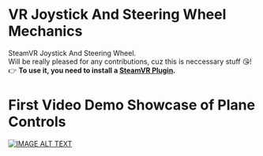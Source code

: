# VR Joystick And Steering Wheel Mechanics
SteamVR Joystick And Steering Wheel.<br>
Will be really pleased for any contributions, cuz this is neccessary stuff 😘!
👉 <b>To use it, you need to install a <a href="https://www.assetstore.unity3d.com/en/#!/content/32647" target="blank_">SteamVR Plugin</a>.</b>

# First Video Demo Showcase of Plane Controls
[![IMAGE ALT TEXT](http://dl3.joxi.net/drive/2017/11/14/0005/1731/378563/63/07405a9dab.png)](https://www.youtube.com/watch?v=Zhx2gQYKlCM "Showcase VRJAS")
